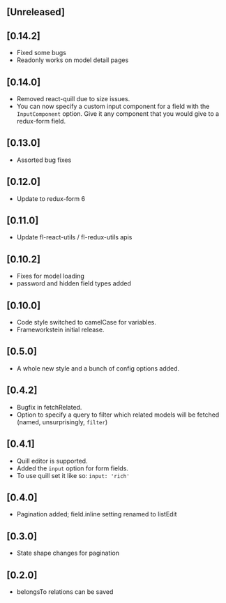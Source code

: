 
## [Unreleased]

## [0.14.2]
 - Fixed some bugs
 - Readonly works on model detail pages

## [0.14.0]
 - Removed react-quill due to size issues.
 - You can now specify a custom input component for a field with the `InputComponent` option. Give it any component that you would give to a redux-form field.

## [0.13.0]
 - Assorted bug fixes 

## [0.12.0]
 - Update to redux-form 6

## [0.11.0]
 - Update fl-react-utils / fl-redux-utils apis

## [0.10.2]
 - Fixes for model loading
 - password and hidden field types added

## [0.10.0]
 - Code style switched to camelCase for variables. 
 - Frameworkstein initial release.

## [0.5.0]
 - A whole new style and a bunch of config options added.

## [0.4.2]
 - Bugfix in fetchRelated. 
 - Option to specify a query to filter which related models will be fetched (named, unsurprisingly, `filter`) 

## [0.4.1]
 - Quill editor is supported. 
 - Added the `input` option for form fields. 
 - To use quill set it like so: `input: 'rich'`

## [0.4.0]
 - Pagination added; field.inline setting renamed to listEdit

## [0.3.0]
 - State shape changes for pagination

## [0.2.0]
 - belongsTo relations can be saved
